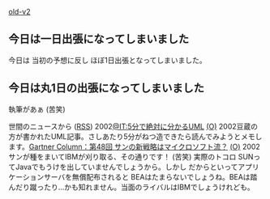 [old-v2](ig020620-orig.html)

## 今日は一日出張になってしまいました

今日は 当初の予想に反し ほぼ1日出張となってしまいました。






## 今日は丸1日の出張になってしまいました


執筆があぁ (苦笑)



世間のニュースから ([RSS](ig020620-news.xml)) 2002[@IT:5分で絶対に分かるUML](http://www.atmarkit.co.jp/fjava/devs/01fivemin/fivemin00.html) [(O)](http://www.atmarkit.co.jp/fjava/devs/01fivemin/fivemin00.html) 2002豆蔵の方が書かれたUML記事。さしあたり5分がねつ造できたら読んでみようとメモします。[Gartner Column：第48回 サンの新戦略はマイクロソフト流？](http://www.zdnet.co.jp/enterprise/0205/28/02052888.html) [(O)](http://www.zdnet.co.jp/enterprise/0205/28/02052888.html) 2002サンが種をまいてIBMが刈り取る、その通りです！ (苦笑) 実際のトコロ SUNってJavaでもうけを出していませんでしょうから。しかし だからといってアプリケーションサーバを無償配布されると BEAはたまらないでしょうね。BEAは踏んだり蹴ったり…かも知れません。当面のライバルはIBMでしょうけれども。